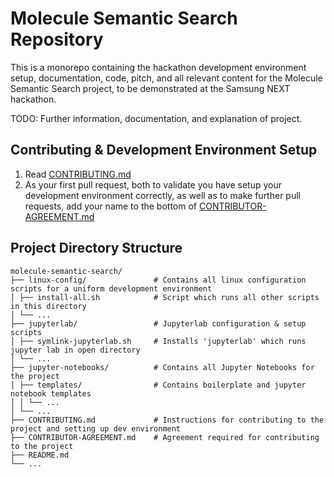 # Molecule Semantic Search Repository
This is a monorepo containing the hackathon development environment setup, documentation, code, pitch, and all relevant content for the Molecule Semantic Search project, to be demonstrated at the Samsung NEXT hackathon.

TODO: Further information, documentation, and explanation of project.

## Contributing & Development Environment Setup
1. Read [CONTRIBUTING.md](CONTRIBUTING.md)
1. As your first pull request, both to validate you have setup your development environment correctly, as well as to make further pull requests, add your name to the bottom of [CONTRIBUTOR-AGREEMENT.md](CONTRIBUTOR-AGREEMENT.md)

## Project Directory Structure
```
molecule-semantic-search/       
├── linux-config/               # Contains all linux configuration scripts for a uniform development environment
│ ├── install-all.sh            # Script which runs all other scripts in this directory
│ └── ...
├── jupyterlab/                 # Jupyterlab configuration & setup scripts
│ ├── symlink-jupyterlab.sh     # Installs 'jupyterlab' which runs jupyter lab in open directory
│ └── ...
├── jupyter-notebooks/          # Contains all Jupyter Notebooks for the project 
│ ├── templates/                # Contains boilerplate and jupyter notebook templates
│ │ └── ...
│ └── ...
├── CONTRIBUTING.md             # Instructions for contributing to the project and setting up dev environment
├── CONTRIBUTOR-AGREEMENT.md    # Agreement required for contributing to the project 
├── README.md
└── ...
```
